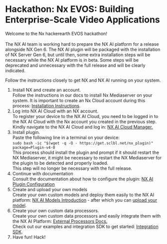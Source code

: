 # Hackathon: Nx EVOS: Building Enterprise-Scale Video Applications

Welcome to the Nx hackerearth EVOS hackathon\![\
\
](https://nx.docs.scailable.net/)The NX AI team is working hard to prepare the NX AI platform for a release alongside NX Gen 6. The NX AI plugin will be packaged with the installation of NX Server Gen 6, but until then, some extra installation steps will be necessary while the NX AI platform is in beta. Some steps will be deprecated and unnecessary with the full release and will be clearly indicated.

Follow the instructions closely to get NX and NX AI running on your system.

1. Install NX and create an account.\
   Follow the instructions in our docs to install Nx Mediaserver on your system. It is important to create an Nx Cloud account during this process: [Installation Instructions](https://nx.docs.scailable.net/nx-ai-manager/get-started-with-the-nx-ai-manager-plugin/1.-install-network-optix).
2. Log into NX AI Cloud with an NX account.\
   To register your device to the NX AI Cloud, you need to be logged in to the NX AI Cloud with the Nx account you created in the previous step. Kindly navigate to the NX AI Cloud and log in: [NX AI Cloud Manager.](https://admin.sclbl.nxvms.com/nx-login)
3. Install plugin.\
   Paste the following line in a terminal on your device:\
   `sudo bash -ic "$(wget -q -O - https://get.sclbl.net/nx_plugin)" package=Plugin-v4-0`\
   This process should install the plugin and prompt if it should restart the NX Mediaserver, it might be necessary to restart the NX Mediaserver for the plugin to be detected and properly loaded.\
   This step will no longer be necessary with the full release.
4. Continue with documentation\
   Consult the documentation about how to configure the plugin: [NX AI Plugin Configuration](https://nx.docs.scailable.net/nx-ai-manager/get-started-with-the-nx-ai-manager-plugin/2.-configure-the-nx-ai-manager-plugin)
5. Create and upload your own models\
   Create your own custom models and deploy them easily to the NX AI platform: [NX AI Models Introduction](https://nx.docs.scailable.net/for-data-scientists/introduction) - after which you can [upload your model](../nx-ai-cloud/upload-your-model/).
6. Create your own custom data processors.\
   Create your own custom data processors and easily integrate them with the NX AI Platform: [External Processors Docs.\
   ](https://nx.docs.scailable.net/nx-ai-manager/get-started-with-the-nx-ai-manager-plugin/7.-advanced-configuration/7.1-external-post-processing)Check out our examples and integration SDK to get started: [Integration SDK](https://github.com/scailable/sclbl-integration-sdk).
7. Have fun! Hack!
